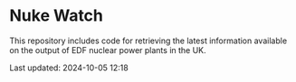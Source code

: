 # Nuke Watch

This repository includes code for retrieving the latest information available on the output of EDF nuclear power plants in the UK.

Last updated: 2024-10-05 12:18